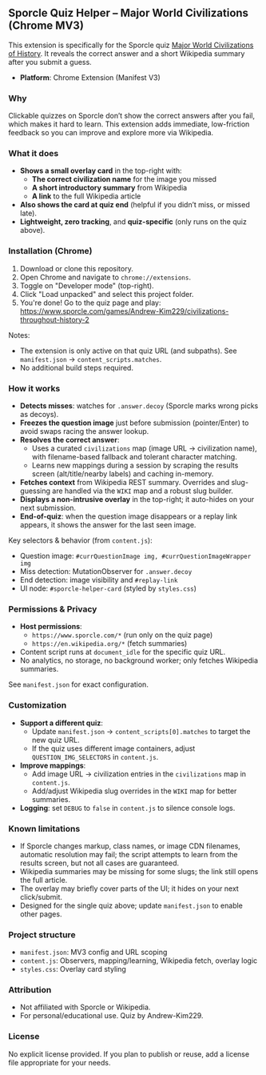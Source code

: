 ## Sporcle Quiz Helper – Major World Civilizations (Chrome MV3)

This extension is specifically for the Sporcle quiz [Major World Civilizations of History](https://www.sporcle.com/games/Andrew-Kim229/civilizations-throughout-history-2). It reveals the correct answer and a short Wikipedia summary after you submit a guess. 

- **Platform**: Chrome Extension (Manifest V3)

### Why
Clickable quizzes on Sporcle don’t show the correct answers after you fail, which makes it hard to learn. This extension adds immediate, low-friction feedback so you can improve and explore more via Wikipedia.

### What it does
- **Shows a small overlay card** in the top-right with:
  - **The correct civilization name** for the image you missed
  - **A short introductory summary** from Wikipedia
  - **A link** to the full Wikipedia article
- **Also shows the card at quiz end** (helpful if you didn’t miss, or missed late).
- **Lightweight, zero tracking**, and **quiz-specific** (only runs on the quiz above).

### Installation (Chrome)
1. Download or clone this repository.
2. Open Chrome and navigate to `chrome://extensions`.
3. Toggle on "Developer mode" (top-right).
4. Click "Load unpacked" and select this project folder.
5. You're done! Go to the quiz page and play: https://www.sporcle.com/games/Andrew-Kim229/civilizations-throughout-history-2

Notes:
- The extension is only active on that quiz URL (and subpaths). See `manifest.json` → `content_scripts.matches`.
- No additional build steps required.

### How it works
- **Detects misses**: watches for `.answer.decoy` (Sporcle marks wrong picks as decoys).
- **Freezes the question image** just before submission (pointer/Enter) to avoid swaps racing the answer lookup.
- **Resolves the correct answer**:
  - Uses a curated `civilizations` map (image URL → civilization name), with filename-based fallback and tolerant character matching.
  - Learns new mappings during a session by scraping the results screen (alt/title/nearby labels) and caching in-memory.
- **Fetches context** from Wikipedia REST summary. Overrides and slug-guessing are handled via the `WIKI` map and a robust slug builder.
- **Displays a non-intrusive overlay** in the top-right; it auto-hides on your next submission.
- **End-of-quiz**: when the question image disappears or a replay link appears, it shows the answer for the last seen image.

Key selectors & behavior (from `content.js`):
- Question image: `#currQuestionImage img, #currQuestionImageWrapper img`
- Miss detection: MutationObserver for `.answer.decoy`
- End detection: image visibility and `#replay-link`
- UI node: `#sporcle-helper-card` (styled by `styles.css`)

### Permissions & Privacy
- **Host permissions**:
  - `https://www.sporcle.com/*` (run only on the quiz page)
  - `https://en.wikipedia.org/*` (fetch summaries)
- Content script runs at `document_idle` for the specific quiz URL.
- No analytics, no storage, no background worker; only fetches Wikipedia summaries.

See `manifest.json` for exact configuration.

### Customization
- **Support a different quiz**:
  - Update `manifest.json` → `content_scripts[0].matches` to target the new quiz URL.
  - If the quiz uses different image containers, adjust `QUESTION_IMG_SELECTORS` in `content.js`.
- **Improve mappings**:
  - Add image URL → civilization entries in the `civilizations` map in `content.js`.
  - Add/adjust Wikipedia slug overrides in the `WIKI` map for better summaries.
- **Logging**: set `DEBUG` to `false` in `content.js` to silence console logs.

### Known limitations
- If Sporcle changes markup, class names, or image CDN filenames, automatic resolution may fail; the script attempts to learn from the results screen, but not all cases are guaranteed.
- Wikipedia summaries may be missing for some slugs; the link still opens the full article.
- The overlay may briefly cover parts of the UI; it hides on your next click/submit.
- Designed for the single quiz above; update `manifest.json` to enable other pages.

### Project structure
- `manifest.json`: MV3 config and URL scoping
- `content.js`: Observers, mapping/learning, Wikipedia fetch, overlay logic
- `styles.css`: Overlay card styling

### Attribution
- Not affiliated with Sporcle or Wikipedia.
- For personal/educational use. Quiz by Andrew-Kim229.

### License
No explicit license provided. If you plan to publish or reuse, add a license file appropriate for your needs.


